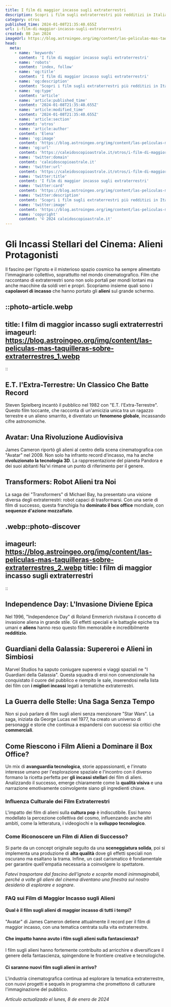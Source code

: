 ```yaml
---
title: I film di maggior incasso sugli extraterrestri
description: Scopri i film sugli extraterrestri più redditizi in Italia. Join the cosmic journey of Italys box-office hits in alien cinema!
category: otros
published_time: 2024-01-08T21:35:40.655Z
url: i-film-di-maggior-incasso-sugli-extraterrestri
created: 08 Jan 2024
imageUrl: https://blog.astroingeo.org/img/content/las-peliculas-mas-taquilleras-sobre-extraterrestres_1.webp
head:
  meta:
    - name: 'keywords'
      content: 'I film di maggior incasso sugli extraterrestri'
    - name: 'robots'
      content: 'index, follow'
    - name: 'og:title'
      content: 'I film di maggior incasso sugli extraterrestri'
    - name: 'og:description'
      content: 'Scopri i film sugli extraterrestri più redditizi in Italia. Join the cosmic journey of Italys box-office hits in alien cinema!'
    - name: 'og:type'
      content: 'article'
    - name: 'article:published_time'
      content: '2024-01-08T21:35:40.655Z'
    - name: 'article:modified_time'
      content: '2024-01-08T21:35:40.655Z'
    - name: 'article:section'
      content: 'otros'
    - name: 'article:author'
      content: 'Elena'
    - name: 'og:image'
      content: 'https://blog.astroingeo.org/img/content/las-peliculas-mas-taquilleras-sobre-extraterrestres_1.webp'
    - name: 'og:url'
      content: 'https://caleidoscopioastrale.it/otros/i-film-di-maggior-incasso-sugli-extraterrestri'
    - name: 'twitter:domain'
      content: 'caleidoscopioastrale.it'
    - name: 'twitter:url'
      content: 'https://caleidoscopioastrale.it/otros/i-film-di-maggior-incasso-sugli-extraterrestri'
    - name: 'twitter:title'
      content: 'I film di maggior incasso sugli extraterrestri'
    - name: 'twitter:card'
      content: 'https://blog.astroingeo.org/img/content/las-peliculas-mas-taquilleras-sobre-extraterrestres_1.webp'
    - name: 'twitter:description'
      content: 'Scopri i film sugli extraterrestri più redditizi in Italia. Join the cosmic journey of Italys box-office hits in alien cinema!'
    - name: 'twitter:image'
      content: 'https://blog.astroingeo.org/img/content/las-peliculas-mas-taquilleras-sobre-extraterrestres_1.webp'
    - name: 'copyright'
      content: '© 2024 caleidoscopioastrale.it'
---
```

# **Gli Incassi Stellari del Cinema: Alieni Protagonisti**

Il fascino per l'ignoto e il misterioso spazio cosmico ha sempre alimentato l'immaginario collettivo, soprattutto nel mondo cinematografico. Film che raccontano di extraterrestri sono non solo portali per mondi lontani ma anche macchine da soldi veri e propri. Scopriamo insieme quali sono i **capolavori di incasso** che hanno portato gli **alieni** sul grande schermo.

::photo-article.webp
---
title: I film di maggior incasso sugli extraterrestri
imageurl: https://blog.astroingeo.org/img/content/las-peliculas-mas-taquilleras-sobre-extraterrestres_1.webp
---
::

## **E.T. l'Extra-Terrestre: Un Classico Che Batte Record**

Steven Spielberg incantò il pubblico nel 1982 con "E.T. l'Extra-Terrestre". Questo film toccante, che racconta di un'amicizia unica tra un ragazzo terrestre e un alieno smarrito, è diventato un **fenomeno globale**, incassando cifre astronomiche.

## **Avatar: Una Rivoluzione Audiovisiva**

James Cameron riportò gli alieni al centro della scena cinematografica con "Avatar" nel 2009. Non solo ha infranto record d'incasso, ma ha anche **rivoluzionato la tecnologia 3D**. La rappresentazione del pianeta Pandora e dei suoi abitanti Na'vi rimane un punto di riferimento per il genere.

## **Transformers: Robot Alieni tra Noi**

La saga dei "Transformers" di Michael Bay, ha presentato una visione diversa degli extraterrestri: robot capaci di trasformarsi. Con una serie di film di successo, questa franchigia ha **dominato il box office** mondiale, con **sequenze d'azione mozzafiato**.

.webp::photo-discover
---
imageurl: https://blog.astroingeo.org/img/content/las-peliculas-mas-taquilleras-sobre-extraterrestres_2.webp
title: I film di maggior incasso sugli extraterrestri
---
::

## **Independence Day: L'Invasione Diviene Epica**

Nel 1996, "Independence Day" di Roland Emmerich rivisitava il concetto di invasione aliena in grande stile. Gli effetti speciali e le battaglie epiche tra umani e **aliens** hanno reso questo film memorabile e incredibilmente **redditizio**.

## **Guardiani della Galassia: Supereroi e Alieni in Simbiosi**

Marvel Studios ha saputo coniugare supereroi e viaggi spaziali ne "I Guardiani della Galassia". Questa squadra di eroi non convenzionale ha conquistato il cuore del pubblico e riempito le sale, inserendosi nella lista dei film con **i migliori incassi** legati a tematiche extraterrestri.

## **La Guerra delle Stelle: Una Saga Senza Tempo**

Non si può parlare di film sugli alieni senza menzionare "Star Wars". La saga, iniziata da George Lucas nel 1977, ha creato un universo di personaggi e storie che continua a espandersi con successi sia critici che **commerciali**.

## **Come Riescono i Film Alieni a Dominare il Box Office?**

Un mix di **avanguardia tecnologica**, storie appassionanti, e l'innato interesse umano per l'esplorazione spaziale e l'incontro con il diverso formano la ricetta perfetta per **gli incassi stellari** dei film di alieni. Analizzando il successo, emerge chiaramente come la **qualità visiva** e una narrazione emotivamente coinvolgente siano gli ingredienti chiave.

### **Influenza Culturale dei Film Extraterrestri**

L'impatto dei film di alieni sulla **cultura pop** è indiscutibile. Essi hanno modellato la percezione collettiva del cosmo, influenzando anche altri ambiti, come la letteratura, i videogiochi e la **sviluppo tecnologico**.

### **Come Riconoscere un Film di Alien di Successo?**

Si parte da un concept originale seguito da una **sceneggiatura solida**, poi si implementa una produzione di **alta qualità** dove gli effetti speciali non oscurano ma esaltano la trama. Infine, un cast carismatico è fondamentale per garantire quell'empatia necessaria a coinvolgere lo spettatore.

_Fatevi trasportare dal fascino dell'ignoto e scoprite mondi inimmaginabili, perché a volte gli alieni del cinema diventano una finestra sul nostro desiderio di esplorare e sognare_.

### **FAQ sui Film di Maggior Incasso sugli Alieni**

#### **Qual è il film sugli alieni di maggior incasso di tutti i tempi?**
"Avatar" di James Cameron detiene attualmente il record per il film di maggior incasso, con una tematica centrata sulla vita extraterrestre.

#### **Che impatto hanno avuto i film sugli alieni sulla fantascienza?**
I film sugli alieni hanno fortemente contribuito ad arricchire e diversificare il genere della fantascienza, spingendone le frontiere creative e tecnologiche.

#### **Ci saranno nuovi film sugli alieni in arrivo?**
L'industria cinematografica continua ad esplorare la tematica extraterrestre, con nuovi progetti e sequels in programma che promettono di catturare l'immaginazione del pubblico.

_Artículo actualizado el lunes, 8 de enero de 2024_
